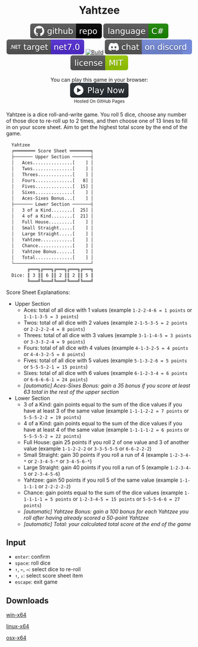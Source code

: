 <h1 align="center">
	Yahtzee
</h1>

<p align="center">
	<a href="https://github.com/dotnet/dotnet-console-games"><img src="../../.github/resources/github-repo-black.svg" alt="GitHub repo"></a>
	<a href="https://docs.microsoft.com/en-us/dotnet/csharp/"><img src="../../.github/resources/language-csharp.svg" alt="Language C#"></a>
	<a href="https://dotnet.microsoft.com/download"><img src="../../.github/resources/dotnet-badge.svg" title="Target Framework" alt="Target Framework"></a>
	<a href="https://github.com/dotnet/dotnet-console-games/actions"><img src="https://github.com/dotnet/dotnet-console-games/workflows/Yahtzee%20Build/badge.svg" title="Goto Build" alt="Build"></a>
	<a href="https://discord.gg/4XbQbwF"><img src="../../.github/resources/discord-badge.svg" title="Go To Discord Server" alt="Discord"></a>
	<a href="../../LICENSE"><img src="../../.github/resources/license-MIT-green.svg" alt="License"></a>
</p>

<p align="center">
	You can play this game in your browser:
	<br />
	<a href="https://dotnet.github.io/dotnet-console-games/Yahtzee" alt="Play Now">
		<sub><img height="40"src="../../.github/resources/play-badge.svg" alt="Play Now"></sub>
	</a>
	<br />
	<sup>Hosted On GitHub Pages</sup>
</p>

Yahtzee is a dice roll-and-write game. You roll 5 dice, choose any number of those dice to re-roll up to 2 times, and then choose one of 13 lines to fill in on your score sheet. Aim to get the highest total score by the end of the game.

```
  Yahtzee
  ╒════════ Score Sheet ════════╕
  ├─────── Upper Section ───────┤
  │   Aces...............[    ] │
  │   Twos...............[    ] │
  │   Threes.............[    ] │
  │   Fours..............[   8] │
  │   Fives..............[  15] │
  │   Sixes..............[    ] │
  │   Aces-Sixes Bonus...[    ] │
  ├─────── Lower Section ───────┤
  │   3 of a Kind........[  25] │
  │   4 of a Kind........[  21] │
  │   Full House.........[    ] │
  │   Small Straight.....[    ] │
  │   Large Straight.....[    ] │
  │   Yahtzee............[    ] │
  │   Chance.............[    ] │
  │   Yahtzee Bonus......[    ] │
  │   Total..............[    ] │
  └─────────────────────────────┘
        ╔═══╗╔═══╗╔═══╗╔═══╗╔═══╗
  Dice: ║ 3 ║║ 6 ║║ 2 ║║ 2 ║║ 5 ║
        ╚═══╝╚═══╝╚═══╝╚═══╝╚═══╝
```

Score Sheet Explanations:
- Upper Section
  - Aces: total of all dice with 1 values (example `1-2-2-4-6 = 1 points` or `1-1-1-3-5 = 3 points`)
  - Twos: total of all dice with 2 values (example `2-1-5-3-5 = 2 points` or `2-2-2-2-4 = 8 points`)
  - Threes: total of all dice with 3 values (example `3-1-1-4-5 = 3 points` or `3-3-3-2-4 = 9 points`)
  - Fours: total of all dice with 4 values (example `4-1-3-2-5 = 4 points` or `4-4-3-2-5 = 8 points`)
  - Fives: total of all dice with 5 values (example `5-1-3-2-6 = 5 points` or `5-5-5-2-1 = 15 points`)
  - Sixes: total of all dice with 6 values (example `6-1-2-3-4 = 6 points` or `6-6-6-6-1 = 24 points`)
  - _[automatic] Aces-Sixes Bonus: gain a 35 bonus if you score at least 63 total in the rest of the upper section_
- Lower Section
  - 3 of a Kind: gain points equal to the sum of the dice values if you have at least 3 of the same value (example `1-1-1-2-2 = 7 points` or `5-5-5-2-2 = 19 points`)
  - 4 of a Kind: gain points equal to the sum of the dice values if you have at least 4 of the same value (example `1-1-1-1-2 = 6 points` or `5-5-5-5-2 = 22 points`)
  - Full House: gain 25 points if you roll 2 of one value and 3 of another value (example `1-1-2-2-2` or `3-3-5-5-5` or `6-6-2-2-2`)
  - Small Straight: gain 30 points if you roll a run of 4 (example `1-2-3-4-*` or `2-3-4-5-*` or `3-4-5-6-*`)
  - Large Straight: gain 40 points if you roll a run of 5 (example `1-2-3-4-5`  or `2-3-4-5-6`)
  - Yahtzee: gain 50 points if you roll 5 of the same value (example `1-1-1-1-1` or `2-2-2-2-2`)
  - Chance: gain points equal to the sum of the dice values (example `1-1-1-1-1 = 5 points` or `1-2-3-4-5 = 15 points` or `5-5-5-6-6 = 27 points`)
  - _[automatic] Yahtzee Bonus: gain a 100 bonus for each Yahtzee you roll after having already scored a 50-point Yahtzee_
  - _[automatic] Total: your calculated total score at the end of the game_

## Input

- `enter`: confirm
- `space`: roll dice
- `↑`, `←`, `→`: select dice to re-roll
- `↑`, `↓`: select score sheet item
- `escape`: exit game

## Downloads

[win-x64](https://github.com/dotnet/dotnet-console-games/raw/binaries/win-x64/Yahtzee.exe)

[linux-x64](https://github.com/dotnet/dotnet-console-games/raw/binaries/linux-x64/Yahtzee)

[osx-x64](https://github.com/dotnet/dotnet-console-games/raw/binaries/osx-x64/Yahtzee)
